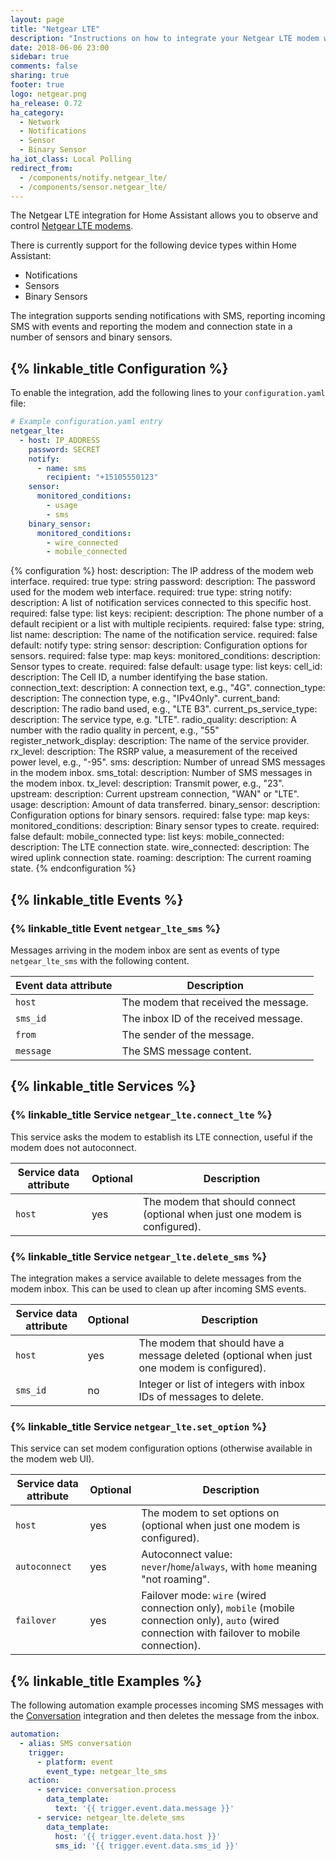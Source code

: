 ```yaml
---
layout: page
title: "Netgear LTE"
description: "Instructions on how to integrate your Netgear LTE modem within Home Assistant."
date: 2018-06-06 23:00
sidebar: true
comments: false
sharing: true
footer: true
logo: netgear.png
ha_release: 0.72
ha_category:
  - Network
  - Notifications
  - Sensor
  - Binary Sensor
ha_iot_class: Local Polling
redirect_from:
  - /components/notify.netgear_lte/
  - /components/sensor.netgear_lte/
---
```


The Netgear LTE integration for Home Assistant allows you to observe and control [Netgear LTE modems](https://www.netgear.com/home/products/mobile-broadband/lte-modems/default.aspx).

There is currently support for the following device types within Home Assistant:

- Notifications
- Sensors
- Binary Sensors

The integration supports sending notifications with SMS, reporting incoming SMS with events and reporting the modem and connection state in a number of sensors and binary sensors.

## {% linkable_title Configuration %}

To enable the integration, add the following lines to your `configuration.yaml` file:

```yaml
# Example configuration.yaml entry
netgear_lte:
  - host: IP_ADDRESS
    password: SECRET
    notify:
      - name: sms
        recipient: "+15105550123"
    sensor:
      monitored_conditions:
        - usage
        - sms
    binary_sensor:
      monitored_conditions:
        - wire_connected
        - mobile_connected
```

{% configuration %}
host:
  description: The IP address of the modem web interface.
  required: true
  type: string
password:
  description: The password used for the modem web interface.
  required: true
  type: string
notify:
  description: A list of notification services connected to this specific host.
  required: false
  type: list
  keys:
    recipient:
      description: The phone number of a default recipient or a list with multiple recipients.
      required: false
      type: string, list
    name:
      description: The name of the notification service.
      required: false
      default: notify
      type: string
sensor:
  description: Configuration options for sensors.
  required: false
  type: map
  keys:
    monitored_conditions:
      description: Sensor types to create.
      required: false
      default: usage
      type: list
      keys:
        cell_id:
          description: The Cell ID, a number identifying the base station.
        connection_text:
          description: A connection text, e.g., "4G".
        connection_type:
          description: The connection type, e.g., "IPv4Only".
        current_band:
          description: The radio band used, e.g., "LTE B3".
        current_ps_service_type:
          description: The service type, e.g. "LTE".
        radio_quality:
          description: A number with the radio quality in percent, e.g., "55"
        register_network_display:
          description: The name of the service provider.
        rx_level:
          description: The RSRP value, a measurement of the received power level, e.g., "-95".
        sms:
          description: Number of unread SMS messages in the modem inbox.
        sms_total:
          description: Number of SMS messages in the modem inbox.
        tx_level:
          description: Transmit power, e.g., "23".
        upstream:
          description: Current upstream connection, "WAN" or "LTE".
        usage:
          description: Amount of data transferred.
binary_sensor:
  description: Configuration options for binary sensors.
  required: false
  type: map
  keys:
    monitored_conditions:
      description: Binary sensor types to create.
      required: false
      default: mobile_connected
      type: list
      keys:
        mobile_connected:
          description: The LTE connection state.
        wire_connected:
          description: The wired uplink connection state.
        roaming:
          description: The current roaming state.
{% endconfiguration %}

## {% linkable_title Events %}

### {% linkable_title Event `netgear_lte_sms` %}

Messages arriving in the modem inbox are sent as events of type `netgear_lte_sms` with the following content.

| Event data attribute | Description                              |
| -------------------- | ---------------------------------------- |
| `host`               | The modem that received the message.
| `sms_id`             | The inbox ID of the received message.
| `from`               | The sender of the message.
| `message`            | The SMS message content.

## {% linkable_title Services %}

### {% linkable_title Service `netgear_lte.connect_lte` %}

This service asks the modem to establish its LTE connection, useful if the modem does not autoconnect.

| Service data attribute | Optional | Description |
| ---------------------- | -------- | ----------- |
| `host`                 | yes      | The modem that should connect (optional when just one modem is configured).

### {% linkable_title Service `netgear_lte.delete_sms` %}

The integration makes a service available to delete messages from the modem inbox. This can be used to clean up after incoming SMS events.

| Service data attribute | Optional | Description |
| ---------------------- | -------- | ----------- |
| `host`                 | yes      | The modem that should have a message deleted (optional when just one modem is configured).
| `sms_id`               | no       | Integer or list of integers with inbox IDs of messages to delete.

### {% linkable_title Service `netgear_lte.set_option` %}

This service can set modem configuration options (otherwise available in the modem web UI).

| Service data attribute | Optional | Description |
| ---------------------- | -------- | ----------- |
| `host`                 | yes      | The modem to set options on (optional when just one modem is configured).
| `autoconnect`          | yes      | Autoconnect value: `never`/`home`/`always`, with `home` meaning "not roaming".
| `failover`             | yes      | Failover mode: `wire` (wired connection only), `mobile` (mobile connection only), `auto` (wired connection with failover to mobile connection).

## {% linkable_title Examples %}

The following automation example processes incoming SMS messages with the [Conversation](/components/conversation/) integration and then deletes the message from the inbox.

```yaml
automation:
  - alias: SMS conversation
    trigger:
      - platform: event
        event_type: netgear_lte_sms
    action:
      - service: conversation.process
        data_template:
          text: '{{ trigger.event.data.message }}'
      - service: netgear_lte.delete_sms
        data_template:
          host: '{{ trigger.event.data.host }}'
          sms_id: '{{ trigger.event.data.sms_id }}'
```
